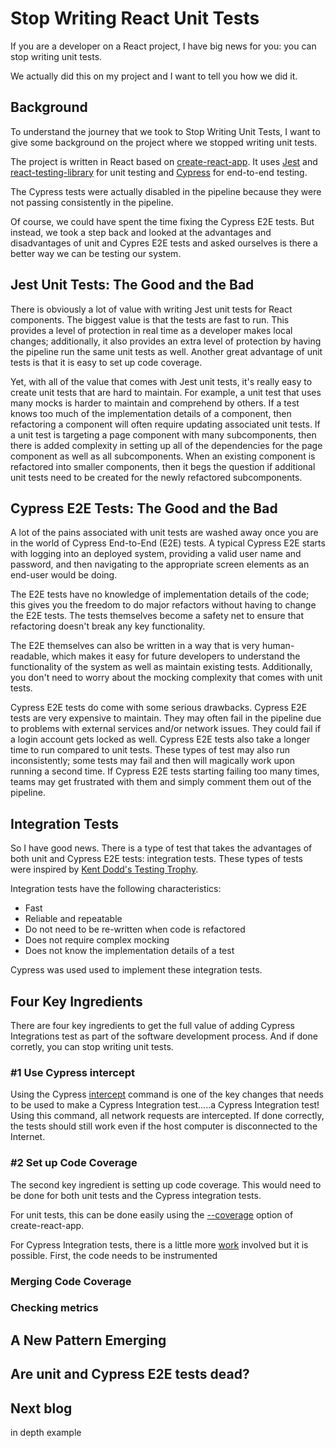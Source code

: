 # Stop Writing React Unit Tests

If you are a developer on a React project, I have big news for you:  you can stop writing unit tests.

We actually did this on my project and I want to tell you how we did it.

## Background

To understand the journey that we took to Stop Writing Unit Tests, I want to give some background on the project where we stopped writing unit tests.

The project is written in React based on [create-react-app](https://create-react-app.dev). It uses [Jest](https://jestjs.io) and [react-testing-library](https://testing-library.com/docs/react-testing-library/intro/) for unit testing and [Cypress](https://www.cypress.io) for end-to-end testing.  

The Cypress tests were actually disabled in the pipeline because they were not passing consistently in the pipeline.

Of course, we could have spent the time fixing the Cypress E2E tests. But instead, we took a step back and looked at the advantages and disadvantages of unit and Cypres E2E tests and asked ourselves is there a better way we can be testing our system.

## Jest Unit Tests: The Good and the Bad

There is obviously a lot of value with writing Jest unit tests for React components.  The biggest value is that the tests are fast to run.  This provides a level of protection in real time as a developer makes local changes; additionally, it also provides an extra level of protection by having the pipeline run the same unit tests as well.  Another great advantage of unit tests is that it is easy to set up code coverage.

Yet, with all of the value that comes with Jest unit tests, it's really easy to create unit tests that are hard to maintain. For example, a unit test that uses many mocks is harder to maintain and comprehend by others.  If a test knows too much of the implementation details of a component, then refactoring a component will often require updating associated unit tests. If a unit test is targeting a page component with many subcomponents, then there is added complexity in setting up all of the dependencies for the page component as well as all subcomponents. When an existing component is refactored into smaller components, then it begs the question if additional unit tests need to be created for the newly refactored subcomponents.  

## Cypress E2E Tests: The Good and the Bad

A lot of the pains associated with unit tests are washed away once you are in the world of Cypress End-to-End (E2E) tests.  A typical Cypress E2E starts with logging into an deployed system, providing a valid user name and password, and then navigating to the appropriate screen elements as an end-user would be doing.

The E2E tests have no knowledge of implementation details of the code; this gives you the freedom to do major refactors without having to change the E2E tests.  The tests themselves become a safety net to ensure that refactoring doesn't break any key functionality.

The E2E themselves can also be written in a way that is very human-readable, which makes it easy for future developers to understand the functionality of the system as well as maintain existing tests.  Additionally, you don't need to worry about the mocking complexity that comes with unit tests.  

Cypress E2E tests do come with some serious drawbacks.  Cypress E2E tests are very expensive to maintain.  They may often fail in the pipeline due to problems with external services and/or network issues. They could fail if a login account gets locked as well.
Cypress E2E tests also take a longer time to run compared to unit tests. These types of test may also run inconsistently; some tests may fail and then will magically work upon running a second time.  If Cypress E2E tests starting failing too many times, teams may get frustrated with them and simply comment them out of the pipeline.

## Integration Tests

So I have good news.  There is a type of test that takes the advantages of both unit and Cypress E2E tests: integration tests.  These types of tests were inspired by [Kent Dodd's Testing Trophy](https://kentcdodds.com/blog/the-testing-trophy-and-testing-classifications).

Integration tests have the following characteristics:

* Fast
* Reliable and repeatable
* Do not need to be re-written when code is refactored
* Does not require complex mocking
* Does not know the implementation details of a test

Cypress was used used to implement these integration tests. 

## Four Key Ingredients

There are four key ingredients to get the full value of adding Cypress Integrations test as part of the software development process.  And if done corretly, you can stop writing unit tests.

### #1 Use Cypress intercept

Using the Cypress [intercept](https://docs.cypress.io/api/commands/intercept#Syntax) command is one of the key changes that needs to be used to make a Cypress Integration test.....a Cypress Integration test!  Using this command, all network requests are intercepted.  If done correctly, the tests should still work even if the host computer is disconnected to the Internet.

### #2 Set up Code Coverage

The second key ingredient is setting up code coverage.  This would need to be done for both unit tests and the Cypress integration tests.  

For unit tests, this can be done easily using the [--coverage](https://blog.seriesci.com/how-to-create-code-coverage-for-your-react-app/) option of create-react-app.

For Cypress Integration tests, there is a little more [work](https://docs.cypress.io/guides/tooling/code-coverage) involved but it is possible. First, the code needs to be instrumented 

### Merging Code Coverage
### Checking metrics

## A New Pattern Emerging


## Are unit and Cypress E2E tests dead?

## Next blog

in depth example